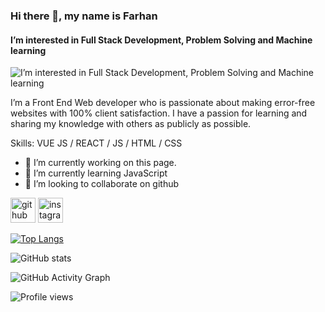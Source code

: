 ### Hi there 👋, my name is Farhan
####  I’m interested in Full Stack Development, Problem Solving and Machine learning
![ I’m interested in Full Stack Development, Problem Solving and Machine learning](https://scontent.fdac99-1.fna.fbcdn.net/v/t39.30808-6/289742966_1042111923081160_7728405255381542084_n.jpg?_nc_cat=107&ccb=1-7&_nc_sid=09cbfe&_nc_eui2=AeHhw1zg2Jo2N3TXmuoYuo7gxTWzmvyE7UvFNbOa_ITtS7h1bRpHNG-eRuvWXx7xQY51dYCV1ABuWYFqJ1Leah6Q&_nc_ohc=K91SJoynMgQAX-kfyEb&_nc_ht=scontent.fdac99-1.fna&oh=00_AfBBCOocuZypwYijkQpIwSOL4uJf7UXCW1iLFWapCq5BJw&oe=6369670D)

I’m a Front End Web developer who is passionate about making error-free websites with 100% client satisfaction. I have a passion for learning and sharing my knowledge with others as publicly as possible.

Skills: VUE JS / REACT / JS / HTML / CSS

- 🔭 I’m currently working on this page. 
- 🌱 I’m currently learning JavaScript 
- 👯 I’m looking to collaborate on github 


[<img src='https://cdn.jsdelivr.net/npm/simple-icons@3.0.1/icons/github.svg' alt='github' height='40'>](https://github.com/FarhanShahriar11)  [<img src='https://cdn.jsdelivr.net/npm/simple-icons@3.0.1/icons/instagram.svg' alt='instagram' height='40'>](https://www.instagram.com/4r1annn/)  

[![Top Langs](https://github-readme-stats.vercel.app/api/top-langs/?username=FarhanShahriar11)](https://github.com/anuraghazra/github-readme-stats)

![GitHub stats](https://github-readme-stats.vercel.app/api?username=FarhanShahriar11&show_icons=true)  

![GitHub Activity Graph](https://activity-graph.herokuapp.com/graph?username=FarhanShahriar11)  

![Profile views](https://gpvc.arturio.dev/FarhanShahriar11)  
